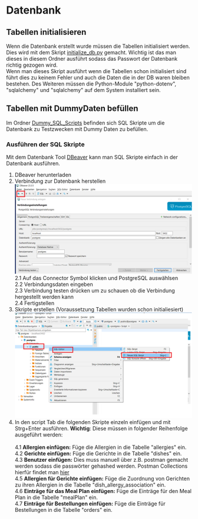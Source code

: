 # Datenbank
## Tabellen initialisieren
Wenn die Datenbank erstellt wurde müssen die Tabellen initialisiert werden. Dies wird mit dem Skript [initialize_db.py](initialize_db.py) gemacht. Wichtig ist das man dieses in diesem Ordner ausführt sodass das Passwort der Datenbank richtig gezogen wird.  
Wenn man dieses Skript ausführt wenn die Tabellen schon initialisiert sind führt dies zu keinem Fehler und auch die Daten die in der DB waren bleiben bestehen. Des Weiteren müssen die Python-Module "python-dotenv", "sqlalchemy" und "sqlalchemy" auf dem System installiert sein.

## Tabellen mit DummyDaten befüllen

Im Ordner [Dummy_SQL_Scripts](./Test_Database/Dummy_SQL_Scripts/) befinden sich SQL Skripte um die Datenbank zu Testzwecken mit Dummy Daten zu befüllen.

### Ausführen der SQL Skripte
Mit dem Datenbank Tool [DBeaver](https://dbeaver.io/) kann man SQL Skripte einfach in der Datenbank ausführen.
1. DBeaver herunterladen
2. Verbindung zur Datenbank herstellen
![DBeaver Bild Verbindung herstellen](image.png)
2.1 Auf das Connector Symbol klicken und PostgreSQL auswählsen  
2.2 Verbindungsdaten eingeben  
2.3 Verbindung testen drücken um zu schauen ob die Verbindung hergestellt werden kann  
2.4 Fertigstellen
3. Skripte erstellen (Voraussetzung Tabellen wurden schon initialiesiert)
![alt text](image-1.png)
4. In den script Tab die folgenden Skripte einzeln einfügen und mit Strg+Enter ausführen. **Wichtig**: Diese müssen in folgender Reihenfolge ausgeführt werden:  <br><br>
4.1 **Allergien einfügen:**
   Füge die Allergien in die Tabelle "allergies" ein.  
4.2 **Gerichte einfügen:**
   Füge die Gerichte in die Tabelle "dishes" ein.  
4.3 **Benutzer einfügen:**
   Dies muss manuell über z.B. postman gemacht werden sodass die passwörter gehashed werden. Postman Collections hierfür findet man [hier](./Test_Database/Postman_Collections/)  
4.5 **Allergien für Gerichte einfügen:**
   Füge die Zuordnung von Gerichten zu ihren Allergien in die Tabelle "dish_allergy_association" ein.  
4.6 **Einträge für das Meal Plan einfügen:**
   Füge die Einträge für den Meal Plan in die Tabelle "mealPlan" ein.  
4.7 **Einträge für Bestellungen einfügen:**
   Füge die Einträge für Bestellungen in die Tabelle "orders" ein.  
